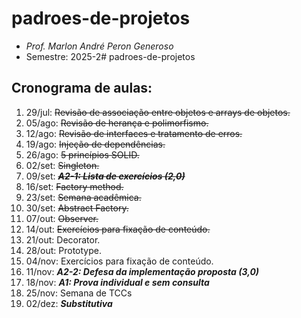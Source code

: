 # padroes-de-projetos
- _Prof. Marlon André Peron Generoso_
- Semestre: 2025-2# padroes-de-projetos

## Cronograma de aulas:
1. 29/jul: ~~Revisão de associação entre objetos e arrays de objetos.~~
2. 05/ago: ~~Revisão de herança e polimorfismo.~~
3. 12/ago: ~~Revisão de interfaces e tratamento de erros.~~
4. 19/ago: ~~Injeção de dependências.~~
5. 26/ago: ~~5 princípios SOLID.~~
6. 02/set: ~~Singleton.~~
7. 09/set: ~~**_A2-1: Lista de exercícios (2,0)_**~~
8. 16/set: ~~Factory method.~~
9. 23/set: ~~Semana acadêmica.~~
10. 30/set: ~~Abstract Factory.~~
11. 07/out: ~~Observer.~~
12. 14/out: ~~Exercícios para fixação de conteúdo.~~
13. 21/out: Decorator.
14. 28/out: Prototype.
15. 04/nov: Exercícios para fixação de conteúdo.
16. 11/nov: **_A2-2: Defesa da implementação proposta (3,0)_**
17. 18/nov: **_A1: Prova individual e sem consulta_**
18. 25/nov: Semana de TCCs
19. 02/dez: **_Substitutiva_**
